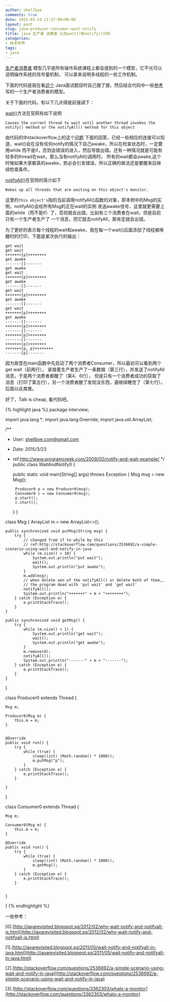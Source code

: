 ```yaml
---
author: shellbye
comments: true
date: 2015-03-24 11:27:08+00:00
layout: post
slug: java-producer-consumer-wait-notify
title: java 生产者 消费者 以及wait()和notify()分析
categories:
- 技术世界
tags:
- java
---
```


[生产者消费者](http://en.wikipedia.org/wiki/Producer%E2%80%93consumer_problem)
模型几乎是所有操作系统课程上都会提到的一个模型，它不光可以说明操作系统的信号量机制，
可以拿来说明多线程的一些工作机制。

下面的代码是我在看[这个](http://javarevisited.blogspot.sg/2012/02/why-wait-notify-and-notifyall-is.html)
Java面试题目时自己搜了搜，然后结合代码中一些[参考](http://www.tutorialspoint.com/javaexamples/thread_procon.htm)
写的一个生产者消费者的模型。

关于下面的代码，有以下几点得提前强调下：

[wait()](http://docs.oracle.com/javase/7/docs/api/java/lang/Object.html#wait())方法在官网有如下说明

    Causes the current thread to wait until another thread invokes the notify() method or the notifyAll() method for this object
    
由代码的中stackoverflow上的这个[问题](http://stackoverflow.com/questions/2536692/a-simple-scenario-using-wait-and-notify-in-java)
下面的回答，已经一些相应的连接可以知道，wait()会在没有任何notify的情况下自己awake，所以在检查状态时，一定要用while
而不是if，否则会错误的进入，然后导致出错。还有一种情况就是可能有较多的thread在wait，那么当有notifyAll()调用时，
所有的wait都会awake,这个时候如果大家都真的awake，势必会引发错误，所以正确的做法还是要醒来后继续检查条件。

[notifyAll()](http://docs.oracle.com/javase/7/docs/api/java/lang/Object.html#notifyAll())在官网的简介如下

    Wakes up all threads that are waiting on this object's monitor.
    
这里的```this object's```指的当前调用notifyAll()函数的对象，即本例中的Msg的实例。notifyAll()会给所有Msg的正在wait的实例
发送awake信号，这里就更需要上面的while（而不是if）了，否则就会出错。比如有三个消费者在wait，但是目前只有一个生产者生产了
一个消息，而它就去notifyAll，那肯定就会出错。

为了更好的表示每个线程的wait和awake，我在每一个wait()后面添加了线程被唤醒时的打印，下面是某次执行的输出：

    get wait
    get wait
    +++++++[p]++++++++
    get awake
    -------[]-------
    get awake
    get wait
    +++++++[p]++++++++
    get awake
    -------[]-------
    get wait
    +++++++[p]++++++++
    get awake
    -------[]-------
    get wait
    +++++++[p]++++++++
    get awake
    -------[]-------
    +++++++[p]++++++++
    -------[]-------
    +++++++[p]++++++++
    -------[]-------
    +++++++[p]++++++++
    +++++++[p, p]++++++++
    -------[p]-------

因为故意在main函数中先启动了两个消费者Consumer，所以最初可以看到两个get wait（前两行），
紧接着生产者生产了一条数据（第三行），并发送了notifyAll消息，于是两个消费者都醒了（第4、6行），
但是只有一个消费者成功的获取了消息（打印了第五行），另一个消费者醒了发现没东西，遍继续睡觉了（第七行）。
后面以此类推。

好了，Talk is cheap, 看代码吧。


{% highlight java %}
package interview;

import java.lang.*;
import java.lang.Override;
import java.util.ArrayList;

/**
 * User: shellbye.com@gmail.com
 * Date: 2015/3/23
 * ref:http://www.programcreek.com/2009/02/notify-and-wait-example/
 */
public class WaitAndNotify0 {

    public static void main(String[] args) throws Exception {
        Msg msg = new Msg();

        Producer0 p = new Producer0(msg);
        Consumer0 c = new Consumer0(msg);
        p.start();
        c.start();
    }
}

class Msg {
    ArrayList<String> m = new ArrayList<>();

    public synchronized void putMsg(String msg) {
        try {
            // changed from if to while by this 
            // ref:http://stackoverflow.com/questions/2536692/a-simple-scenario-using-wait-and-notify-in-java
            while (m.size() > 10) {
                System.out.println("put wait");
                wait();
                System.out.println("put awake");
            }
            m.add(msg);
            // when delete oen of the notifyAll() or delete both of them,,
            // the program dead with 'put wait' and 'get wait'
            notifyAll();
            System.out.println("+++++++" + m + "++++++++");
        } catch (Exception e) {
            e.printStackTrace();
        }
    }

    public synchronized void getMsg() {
        try {
            while (m.size() < 1) {
                System.out.println("get wait");
                wait();
                System.out.println("get awake");
            }
            m.remove(0);
            notifyAll();
            System.out.println("-------" + m + "-------");
        } catch (Exception e) {
            e.printStackTrace();
        }
    }
}

class Producer0 extends Thread {

    Msg m;

    Producer0(Msg m) {
        this.m = m;
    }


    @Override
    public void run() {
        try {
            while (true) {
                sleep((int) (Math.random() * 1000));
                m.putMsg("p");
            }
        } catch (Exception e) {
            e.printStackTrace();
        }

    }
}


class Consumer0 extends Thread {

    Msg m;

    Consumer0(Msg m) {
        this.m = m;
    }

    @Override
    public void run() {
        try {
            while (true) {
                sleep((int) (Math.random() * 1000));
                m.getMsg();
            }
        } catch (Exception e) {
            e.printStackTrace();
        }


    }
}
{% endhighlight %}

一些参考：

[0].[http://javarevisited.blogspot.sg/2012/02/why-wait-notify-and-notifyall-is.html](http://javarevisited.blogspot.sg/2012/02/why-wait-notify-and-notifyall-is.html)

[1].[http://javarevisited.blogspot.sg/2011/05/wait-notify-and-notifyall-in-java.html](http://javarevisited.blogspot.sg/2011/05/wait-notify-and-notifyall-in-java.html)

[2].[http://stackoverflow.com/questions/2536692/a-simple-scenario-using-wait-and-notify-in-java](http://stackoverflow.com/questions/2536692/a-simple-scenario-using-wait-and-notify-in-java)

[3].[http://stackoverflow.com/questions/3362303/whats-a-monitor](http://stackoverflow.com/questions/3362303/whats-a-monitor)

